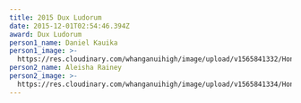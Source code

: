 ```yaml
---
title: 2015 Dux Ludorum
date: 2015-12-01T02:54:46.394Z
award: Dux Ludorum
person1_name: Daniel Kauika
person1_image: >-
  https://res.cloudinary.com/whanganuihigh/image/upload/v1565841332/Honours%20Board/2015_SPORTS_DUX_LUDORUM_Daniel_Kauika.jpg
person2_name: Aleisha Rainey
person2_image: >-
  https://res.cloudinary.com/whanganuihigh/image/upload/v1565841334/Honours%20Board/2015_SPORTS_DUX_LUDORUM_Aleisha_Rainey.jpg
---
```


